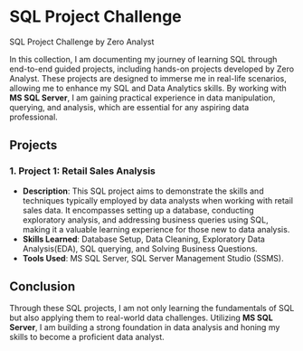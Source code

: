 # SQL Project Challenge
SQL Project Challenge by Zero Analyst

In this collection, I am documenting my journey of learning SQL through end-to-end guided projects, including hands-on projects developed by Zero Analyst. These projects are designed to immerse me in real-life scenarios, allowing me to enhance my SQL and Data Analytics skills. By working with **MS SQL Server**, I am gaining practical experience in data manipulation, querying, and analysis, which are essential for any aspiring data professional.

## Projects

### 1. Project 1: Retail Sales Analysis
- **Description**: This SQL project aims to demonstrate the skills and techniques typically employed by data analysts when working with retail sales data. It encompasses setting up a database, conducting exploratory analysis, and addressing business queries using SQL, making it a valuable learning experience for those new to data analysis.
- **Skills Learned**: Database Setup, Data Cleaning, Exploratory Data Analysis(EDA), SQL querying, and Solving Business Questions.
- **Tools Used**: MS SQL Server, SQL Server Management Studio (SSMS).

## Conclusion
Through these SQL projects, I am not only learning the fundamentals of SQL but also applying them to real-world data challenges. Utilizing **MS SQL Server**, I am building a strong foundation in data analysis and honing my skills to become a proficient data analyst.
